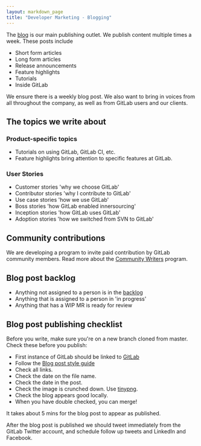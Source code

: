 ```yaml
---
layout: markdown_page
title: "Developer Marketing - Blogging"
---
```


The [blog](/blog) is our main publishing outlet. We publish content multiple times a week.
These posts include

- Short form articles
- Long form articles
- Release announcements
- Feature highlights
- Tutorials
- Inside GitLab

We ensure there is a weekly blog post. We also want to bring in voices from all
throughout the company, as well as from GitLab users and our clients.

## The topics we write about

### Product-specific topics

- Tutorials on using GitLab, GitLab CI, etc.
- Feature highlights bring attention to specific features at GitLab.

### User Stories

* Customer stories 'why we choose GitLab'
* Contributor stories 'why I contribute to GitLab'
* Use case stories 'how we use GitLab'
* Boss stories 'how GitLab enabled innersourcing'
* Inception stories 'how GitLab uses GitLab'
* Adoption stories 'how we switched from SVN to GitLab'

## Community contributions

We are developing a program to invite paid contribution by GitLab community members.
Read more about the [Community Writers](https://about.gitlab.com/community/writers) program.

## Blog post backlog

- Anything not assigned to a person is in the [backlog](https://dev.gitlab.org/gitlab/blog-posts/issues?milestone_id=&scope=all&sort=created_desc&state=opened&utf8=%E2%9C%93&author_id=&assignee_id=0&milestone_title=&label_name=)
- Anything that is assigned to a person in 'in progress'
- Anything that has a WIP MR is ready for review

## <a name="checklist"></a>Blog post publishing checklist

Before you write, make sure you're on a new branch cloned from master.
Check these before you publish:

- First instance of GitLab should be linked to [GitLab](http://about.gitlab.com)
- Follow the [Blog post style guide](https://gitlab.com/gitlab-com/blog-posts/blob/master/STYLEGUIDE.md)
- Check all links.
- Check the date on the file name.
- Check the date in the post.
- Check the image is crunched down. Use [tinypng](http://tinypng.com).
- Check the blog appears good locally.
- When you have double checked, you can merge!

It takes about 5 mins for the blog post to appear as published. 

After the blog post is published we should tweet immediately from the GitLab
Twitter account, and schedule follow up tweets and LinkedIn and Facebook.
